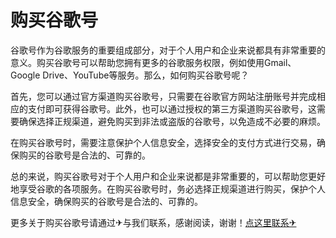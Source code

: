 # 购买谷歌号

谷歌号作为谷歌服务的重要组成部分，对于个人用户和企业来说都具有非常重要的意义。购买谷歌号可以帮助您拥有更多的谷歌服务权限，例如使用Gmail、Google Drive、YouTube等服务。那么，如何购买谷歌号呢？

首先，您可以通过官方渠道购买谷歌号，只需要在谷歌官方网站注册账号并完成相应的支付即可获得谷歌号。此外，也可以通过授权的第三方渠道购买谷歌号，这需要确保选择正规渠道，避免购买到非法或盗版的谷歌号，以免造成不必要的麻烦。

在购买谷歌号时，需要注意保护个人信息安全，选择安全的支付方式进行交易，确保购买的谷歌号是合法的、可靠的。

总的来说，购买谷歌号对于个人用户和企业来说都是非常重要的，可以帮助您更好地享受谷歌的各项服务。在购买谷歌号时，务必选择正规渠道进行购买，保护个人信息安全，确保购买的谷歌号是合法的、可靠的。

更多关于购买谷歌号请通过✈与我们联系，感谢阅读，谢谢！[点这里联系✈](https://1.k02.cc)